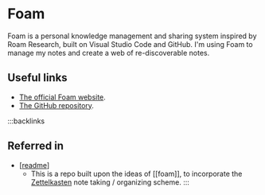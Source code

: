 # Foam

Foam is a personal knowledge management and sharing system inspired by Roam Research, built on Visual Studio Code and GitHub. I'm using Foam to manage my notes and create a web of re-discoverable notes.

## Useful links

- [The official Foam website](https://foambubble.github.io/foam/).
- [The GitHub repository](https://github.com/foambubble/foam).

:::backlinks
## Referred in
* [[readme]]
	* This is a repo built upon the ideas of [[foam]], to incorporate the [Zettelkasten](https://zettelkasten.de/posts/overview/) note taking / organizing scheme.
:::

[//begin]: # 'Autogenerated link references for markdown compatibility'
[readme]: readme.md "🔬 Spencer's Wiki"
[//end]: # 'Autogenerated link references'
